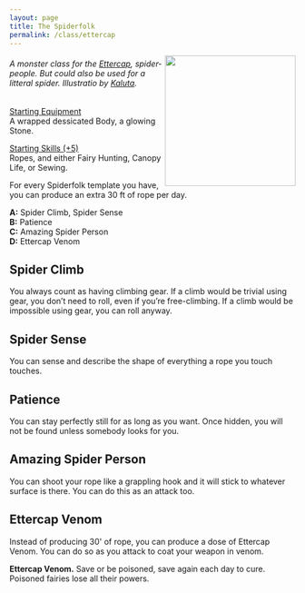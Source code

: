 ```yaml
---
layout: page
title: The Spiderfolk
permalink: /class/ettercap
---
```


<img align="right" width=230px src="http://www.kaluta.com/pages/games/dnd/ettercaps210.jpg">

###### A monster class for the [Ettercap](https://saltygoo.github.io/monsters/ettercap), spider-people. But could also be used for a litteral spider. Illustratio by [Kaluta](http://www.kaluta.com/).

<ins>Starting Equipment</ins><br>
A wrapped dessicated Body, a glowing Stone.

<ins>Starting Skills (+5)</ins><br>
Ropes, and either Fairy Hunting, Canopy Life, or Sewing.

For every Spiderfolk template you have, you can produce an extra 30 ft of rope per day.

**A:** Spider Climb, Spider Sense<br>
**B:** Patience<br>
**C:** Amazing Spider Person<br>
**D:** Ettercap Venom<br>

## Spider Climb
You always count as having climbing gear. If a climb would be trivial using gear, you don’t need to roll, even if you’re free-climbing. If a climb would be impossible using gear, you can roll anyway.

## Spider Sense
You can sense and describe the shape of everything a rope you touch touches.

## Patience
You can stay perfectly still for as long as you want. Once hidden, you will not be found unless somebody looks for you.

## Amazing Spider Person
You can shoot your rope like a grappling hook and it will stick to whatever surface is there. You can do this as an attack too.

## Ettercap Venom
Instead of producing 30' of rope, you can produce a dose of Ettercap Venom. You can do so as you attack to coat your weapon in venom.

<span class="alchemy">**Ettercap Venom.** Save or be poisoned, save again each day to cure. Poisoned fairies lose all their powers.  </span>
